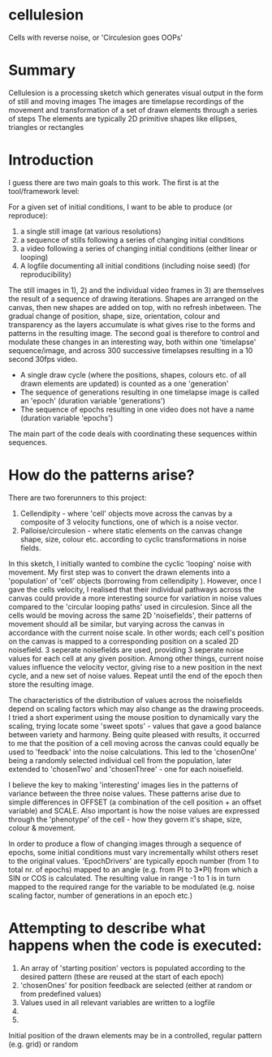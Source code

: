 # cellulesion
Cells with reverse noise, or 'Circulesion goes OOPs'

# Summary
Cellulesion is a processing sketch which generates visual output in the form of still and moving images
The images are timelapse recordings of the movement and transformation of a set of drawn elements through a series of steps
The elements are typically 2D primitive shapes like ellipses, triangles or rectangles

# Introduction

I guess there are two main goals to this work.
The first is at the tool/framework level:

For a given set of initial conditions, I want to be able to produce (or reproduce):
1) a single still image (at various resolutions)
2) a sequence of stills following a series of changing initial conditions
3) a video following a series of changing initial conditions (either linear or looping)
4) A logfile documenting all initial conditions (including noise seed) (for reproducibility)

The still images in 1), 2) and the individual video frames in 3) are themselves the result of a sequence of drawing iterations. Shapes are arranged on the canvas, then new shapes are added on top, with no refresh inbetween. The gradual change of position, shape, size, orientation, colour and transparency as the layers accumulate is what gives rise to the forms and patterns in the resulting image. The second goal is therefore to control and modulate these changes in an interesting way, both within one 'timelapse' sequence/image, and across 300 successive timelapses resulting in a 10 second 30fps video.

* A single draw cycle (where the positions, shapes, colours etc. of all drawn elements are updated) is counted as a one 'generation'
* The sequence of generations resulting in one timelapse image is called an 'epoch' (duration variable 'generations')
* The sequence of epochs resulting in one video does not have a name (duration variable 'epochs')

The main part of the code deals with coordinating these sequences within sequences.

# How do the patterns arise?

There are two forerunners to this project:
1) Cellendipity - where 'cell' objects move across the canvas by a composite of 3 velocity functions, one of which is a noise vector.
2) Palloise/circulesion - where static elements on the canvas change shape, size, colour etc. according to cyclic transformations in noise fields.

In this sketch, I initially wanted to combine the cyclic 'looping' noise with movement. My first step was to convert the drawn elements into a 'population' of 'cell' objects (borrowing from cellendipity ). However, once I gave the cells velocity, I realised that their individual pathways across the canvas could provide a more interesting source for variation in noise values compared to the 'circular looping paths' used in circulesion. Since all the cells would be moving across the same 2D 'noisefields', their patterns of movement should all be similar, but varying across the canvas in accordance with the current noise scale. In other words; each cell's position on the canvas is mapped to a corresponding position on a scaled 2D noisefield. 3 seperate noisefields are used, providing 3 seperate noise values for each cell at any given position. Among other things, current noise values influence the velocity vector, giving rise to a new position in the next cycle, and a new set of noise values. Repeat until the end of the epoch then store the resulting image.

The characteristics of the distribution of values across the noisefields depend on scaling factors which may also change as the drawing proceeds. I tried a short experiment using the mouse position to dynamically vary the scaling, trying locate some 'sweet spots' - values that gave a good balance between variety and harmony. Being quite pleased with results, it occurred to me that the position of a cell moving across the canvas could equally be used to 'feedback' into the noise calculations. This led to the 'chosenOne' being a randomly selected individual cell from the population, later extended to 'chosenTwo' and 'chosenThree' - one for each noisefield.

I believe the key to making 'interesting' images lies in the patterns of variance between the three noise values. These patterns arise due to simple differences in OFFSET (a combination of the cell position + an offset variable) and SCALE. Also important is how the noise values are expressed through the 'phenotype' of the cell - how they govern it's shape, size, colour & movement.

In order to produce a flow of changing images through a sequence of epochs, some initial conditions must vary incrementally whilst others reset to the original values. 'EpochDrivers' are typically epoch number (from 1 to total nr. of epochs) mapped to an angle (e.g. from PI to 3*PI) from which a SIN or COS is calculated. The resulting value in range -1 to 1 is in turn mapped to the required range for the variable to be modulated (e.g. noise scaling factor, number of generations in an epoch etc.)

# Attempting to describe what happens when the code is executed:
1) An array of 'starting position' vectors is populated according to the desired pattern (these are reused at the start of each epoch)
2) 'chosenOnes' for position feedback are selected (either at random or from predefined values)
3) Values used in all relevant variables are written to a logfile
4) 
5) 



Initial position of the drawn elements may be in a controlled, regular pattern (e.g. grid) or random


